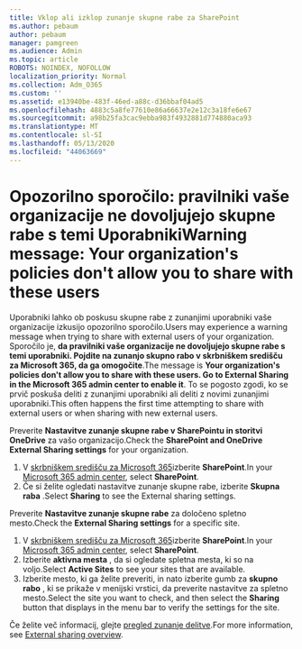 ```yaml
---
title: Vklop ali izklop zunanje skupne rabe za SharePoint
ms.author: pebaum
author: pebaum
manager: pamgreen
ms.audience: Admin
ms.topic: article
ROBOTS: NOINDEX, NOFOLLOW
localization_priority: Normal
ms.collection: Adm_O365
ms.custom: ''
ms.assetid: e13940be-483f-46ed-a88c-d36bbaf04ad5
ms.openlocfilehash: 4883c5a8fe77610e86a66637e2e12c3a18fe6e67
ms.sourcegitcommit: a98b25fa3cac9ebba983f4932881d774880aca93
ms.translationtype: MT
ms.contentlocale: sl-SI
ms.lasthandoff: 05/13/2020
ms.locfileid: "44063669"
---
```

# <a name="warning-message-your-organizations-policies-dont-allow-you-to-share-with-these-users"></a><span data-ttu-id="fba47-102">Opozorilno sporočilo: pravilniki vaše organizacije ne dovoljujejo skupne rabe s temi Uporabniki</span><span class="sxs-lookup"><span data-stu-id="fba47-102">Warning message: Your organization's policies don't allow you to share with these users</span></span>

<span data-ttu-id="fba47-103">Uporabniki lahko ob poskusu skupne rabe z zunanjimi uporabniki vaše organizacije izkusijo opozorilno sporočilo.</span><span class="sxs-lookup"><span data-stu-id="fba47-103">Users may experience a warning message when trying to share with external users of your organization.</span></span> <span data-ttu-id="fba47-104">Sporočilo je, **da pravilniki vaše organizacije ne dovoljujejo skupne rabe s temi uporabniki. Pojdite na zunanjo skupno rabo v skrbniškem središču za Microsoft 365, da ga omogočite**.</span><span class="sxs-lookup"><span data-stu-id="fba47-104">The message is **Your organization's policies don't allow you to share with these users. Go to External Sharing in the Microsoft 365 admin center to enable it**.</span></span> <span data-ttu-id="fba47-105">To se pogosto zgodi, ko se prvič poskuša deliti z zunanjimi uporabniki ali deliti z novimi zunanjimi uporabniki.</span><span class="sxs-lookup"><span data-stu-id="fba47-105">This often happens the first time attempting to share with external users or when sharing with new external users.</span></span>

<span data-ttu-id="fba47-106">Preverite **Nastavitve zunanje skupne rabe v SharePointu in storitvi OneDrive** za vašo organizacijo.</span><span class="sxs-lookup"><span data-stu-id="fba47-106">Check the **SharePoint and OneDrive External Sharing settings** for your organization.</span></span>

1. <span data-ttu-id="fba47-107">V [skrbniškem središču za Microsoft 365](https://admin.microsoft.com/AdminPortal/Home#/homepage">https://admin.microsoft.com/)izberite **SharePoint**.</span><span class="sxs-lookup"><span data-stu-id="fba47-107">In your [Microsoft 365 admin center](https://admin.microsoft.com/AdminPortal/Home#/homepage">https://admin.microsoft.com/), select **SharePoint**.</span></span>
3. <span data-ttu-id="fba47-108">Če si želite ogledati nastavitve zunanje skupne rabe, izberite **Skupna raba** .</span><span class="sxs-lookup"><span data-stu-id="fba47-108">Select **Sharing** to see the External sharing settings.</span></span>

<span data-ttu-id="fba47-109">Preverite **Nastavitve zunanje skupne rabe** za določeno spletno mesto.</span><span class="sxs-lookup"><span data-stu-id="fba47-109">Check the **External Sharing settings** for a specific site.</span></span>

1. <span data-ttu-id="fba47-110">V [skrbniškem središču za Microsoft 365](https://admin.microsoft.com/AdminPortal/Home#/homepage">https://admin.microsoft.com/)izberite **SharePoint**.</span><span class="sxs-lookup"><span data-stu-id="fba47-110">In your [Microsoft 365 admin center](https://admin.microsoft.com/AdminPortal/Home#/homepage">https://admin.microsoft.com/), select **SharePoint**.</span></span>
2. <span data-ttu-id="fba47-111">Izberite **aktivna mesta** , da si ogledate spletna mesta, ki so na voljo.</span><span class="sxs-lookup"><span data-stu-id="fba47-111">Select **Active Sites** to see your sites that are available.</span></span>
3. <span data-ttu-id="fba47-112">Izberite mesto, ki ga želite preveriti, in nato izberite gumb za **skupno rabo** , ki se prikaže v menijski vrstici, da preverite nastavitve za spletno mesto.</span><span class="sxs-lookup"><span data-stu-id="fba47-112">Select the site you want to check, and then select the **Sharing** button that displays in the menu bar to verify the settings for the site.</span></span>

<span data-ttu-id="fba47-113">Če želite več informacij, glejte [pregled zunanje delitve](https://docs.microsoft.com/sharepoint/external-sharing-overview).</span><span class="sxs-lookup"><span data-stu-id="fba47-113">For more information, see [External sharing overview](https://docs.microsoft.com/sharepoint/external-sharing-overview).</span></span>